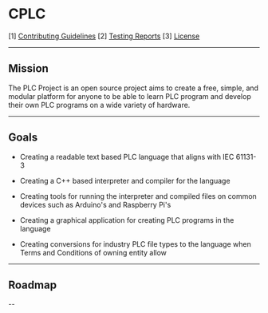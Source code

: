 # CPLC

[1] [Contributing Guidelines](/CONTRIBUTING.md) [2] [Testing Reports](/Testing/TESTING.md) [3] [License](/License) 

---

## Mission

The PLC Project is an open source project aims to create a free, simple, and modular platform for anyone to be able to learn PLC program and develop their own PLC programs on a wide variety of hardware.  

---

## Goals

+ Creating a readable text based PLC language that aligns with IEC 61131-3

+ Creating a C++ based interpreter and compiler for the language

+ Creating tools for running the interpreter and compiled files on common devices such as Arduino's and Raspberry Pi's

+ Creating a graphical application for creating PLC programs in the language

+ Creating conversions for industry PLC file types to the language when Terms and Conditions of owning entity allow

---

## Roadmap

--
